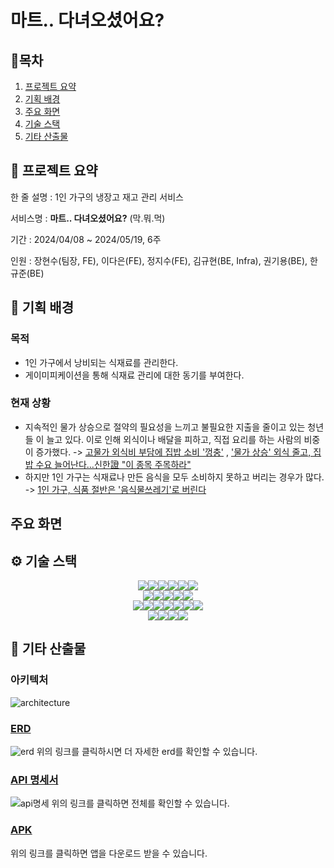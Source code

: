 # 마트.. 다녀오셨어요?

## 🚩목차

1. [프로젝트 요약](##📸-프로젝트-요약)
2. [기획 배경](##🎈-기획-배경)
3. [주요 화면](##🎥-주요-화면)
4. [기술 스택](##⚙-기술-스택)
5. [기타 산출물](##📕-기타-산출물)

## 📸 프로젝트 요약

한 줄 설명 : 1인 가구의 냉장고 재고 관리 서비스

서비스명 : **마트.. 다녀오셨어요?** (막.뭐.먹)

기간 : 2024/04/08 ~ 2024/05/19, 6주

인원 : 장현수(팀장, FE), 이다은(FE), 정지수(FE), 김규현(BE, Infra), 권기용(BE),  한규준(BE)

## 🎈 기획 배경

### 목적

- 1인 가구에서 낭비되는 식재료를 관리한다.
- 게이미피케이션을 통해 식재료 관리에 대한 동기를 부여한다.

### 현재 상황

- 지속적인 물가 상승으로 절약의 필요성을 느끼고 불필요한 지출을 줄이고 있는 청년들 이 늘고 있다. 이로 인해 외식이나 배달을 피하고, 직접 요리를 하는 사람의 비중이 증가했다. -> [고물가 외식비 부담에 집밥 소비 '껑충'](https://www.inews365.com/mobile/article.html?no=801783) , ['물가 상승' 외식 줄고, 집밥 수요 늘어난다…신한證 "이 종목 주목하라"](https://news.mt.co.kr/mtview.php?no=2023120408234630933)
- 하지만 1인 가구는 식재료나 만든 음식을 모두 소비하지 못하고 버리는 경우가 많다. -> [1인 가구, 식품 절반은 '음식물쓰레기'로 버린다](http://www.foodtoday.or.kr/news/article.html?no=162139)

## 주요 화면

## ⚙ 기술 스택

<div style="justify-content: center; display: flex">
<img src="https://img.shields.io/badge/react-61DAFB?style=for-the-badge&logo=react&logoColor=black">
<img src="https://img.shields.io/badge/typescript-3178C6?style=for-the-badge&logo=typescript&logoColor=white">
<img src="https://img.shields.io/badge/chart.js-FF6384?style=for-the-badge&logo=chart.js&logoColor=black">
<img src="https://img.shields.io/badge/react_query-FF4154?style=for-the-badge&logo=reactquery&logoColor=black">
<img src="https://img.shields.io/badge/zustand-433E38?style=for-the-badge&logo=dbeaver&logoColor=white">
<img src="https://img.shields.io/badge/flutter-02569B?style=for-the-badge&logo=flutter&logoColor=white">

</div>
<div style="justify-content: center; display: flex">
<img src="https://img.shields.io/badge/springboot-6DB33F?style=for-the-badge&logo=springboot&logoColor=white">
<img src="https://img.shields.io/badge/hibernate-59666C?style=for-the-badge&logo=hibernate&logoColor=white">
<img src="https://img.shields.io/badge/Auth0-EB5424?style=for-the-badge&logo=Auth0&logoColor=white">
<img src="https://img.shields.io/badge/prometheus-E6522C?style=for-the-badge&logo=prometheus&logoColor=white">
<img src="https://img.shields.io/badge/grafana-F46800C?style=for-the-badge&logo=grafana&logoColor=white">

</div>
<div style="justify-content: center; display: flex">
    <img src="https://img.shields.io/badge/Mariadb-003545?style=for-the-badge&logo=MariaDB&logoColor=white">
    <img src="https://img.shields.io/badge/redis-DC382D?style=for-the-badge&logo=redis&logoColor=white">
    <img src="https://img.shields.io/badge/ec2-FF9900?style=for-the-badge&logo=amazonec2&logoColor=white">
    <img src="https://img.shields.io/badge/s3-569A31?style=for-the-badge&logo=amazons3&logoColor=white">
    <img src="https://img.shields.io/badge/docker-2496ED?style=for-the-badge&logo=docker&logoColor=white">
    <img src="https://img.shields.io/badge/nginx-009639?style=for-the-badge&logo=nginx&logoColor=white">
    <img src="https://img.shields.io/badge/gitlab_cicd-FC6D26?style=for-the-badge&logo=gitlab&logoColor=black">
</div>
<div style="justify-content: center; display: flex">
    <img src="https://img.shields.io/badge/figma-F24E1E?style=for-the-badge&logo=figma&logoColor=white">
    <img src="https://img.shields.io/badge/notion-000000?style=for-the-badge&logo=notion&logoColor=white">
    <img src="https://img.shields.io/badge/mattermost-0058CC?style=for-the-badge&logo=mattermost&logoColor=white">
    <img src="https://img.shields.io/badge/gitlab-FC6D26?style=for-the-badge&logo=gitlab&logoColor=white">
</div>


## 📕 기타 산출물

### 아키텍처

![architecture](https://velog.velcdn.com/images/kgh2120/post/ba20d941-d506-4da7-befb-445fe3fbc65e/image.png)

### [ERD](https://www.erdcloud.com/d/aSgjGYbMQCyfdGhDB)

![erd](https://velog.velcdn.com/images/kgh2120/post/dd0130db-8161-4080-b885-574697bbc4c8/image.png)
위의 링크를 클릭하시면 더 자세한 erd를 확인할 수 있습니다.

### [API 명세서](https://west-lantana-35c.notion.site/498d95732e0d40a0b748a1ddcf95e82f?v=1a1f87c82ffc4e2793d140afc96afdc7&pvs=4)

![api명세](https://velog.velcdn.com/images/kgh2120/post/0594be7f-ff52-4dcf-b663-05f1caaa3da9/image.png)
위의 링크를 클릭하면 전체를 확인할 수 있습니다.

### [APK](https://drive.google.com/file/d/1WMpmpz4QlxyzR8CDJxi3kB8b5LEq9CPq/view)
위의 링크를 클릭하면 앱을 다운로드 받을 수 있습니다.
